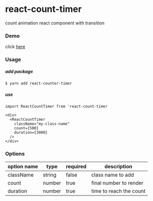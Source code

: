 # react-count-timer

count animation react component with transition

### Demo

click [here](https://pys99pys.github.io/demo-pages/?page=react-count-timer)

### Usage

##### add package

```
$ yarn add react-counter-timer
```

##### use

```
import ReactCountTimer from 'react-count-timer

<div>
  <ReactCountTimer
    className="my-class-name"
    count={500}
    duration={3000}
  />
</div>
```

### Options

| option name | type   | required | description             |
| ----------- | ------ | -------- | ----------------------- |
| className   | string | false    | class name to add       |
| count       | number | true     | final number to render  |
| duration    | number | true     | time to reach the count |
